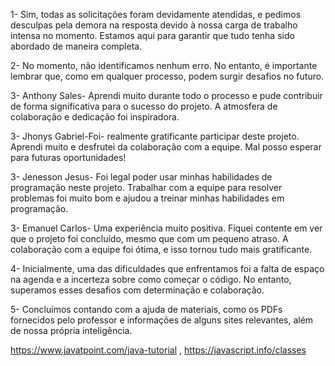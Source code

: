 1- Sim, todas as solicitações foram devidamente atendidas, e pedimos desculpas pela demora na resposta devido à nossa carga de trabalho intensa no momento. Estamos aqui para garantir que tudo tenha sido abordado de maneira completa.

2- No momento, não identificamos nenhum erro. No entanto, é importante lembrar que, como em qualquer processo, podem surgir desafios no futuro.

3- Anthony Sales- Aprendi muito durante todo o processo e pude contribuir de forma significativa para o sucesso do projeto. A atmosfera de colaboração e dedicação foi inspiradora.

3- Jhonys Gabriel-Foi- realmente gratificante participar deste projeto. Aprendi muito e desfrutei da colaboração com a equipe. Mal posso esperar para futuras oportunidades!

3- Jenesson Jesus- Foi legal poder usar minhas habilidades de programação neste projeto. Trabalhar com a equipe para resolver problemas foi muito bom e ajudou a treinar minhas habilidades em programação.

3- Emanuel Carlos- Uma experiência muito positiva. Fiquei contente em ver que o projeto foi concluído, mesmo que com um pequeno atraso. A colaboração com a equipe foi ótima, e isso tornou tudo mais gratificante.

4- Inicialmente, uma das dificuldades que enfrentamos foi a falta de espaço na agenda e a incerteza sobre como começar o código. No entanto, superamos esses desafios com determinação e colaboração.

5- Concluímos contando com a ajuda de materiais, como os PDFs fornecidos pelo professor e informações de alguns sites relevantes, além de nossa própria inteligência.

https://www.javatpoint.com/java-tutorial ,
https://javascript.info/classes
